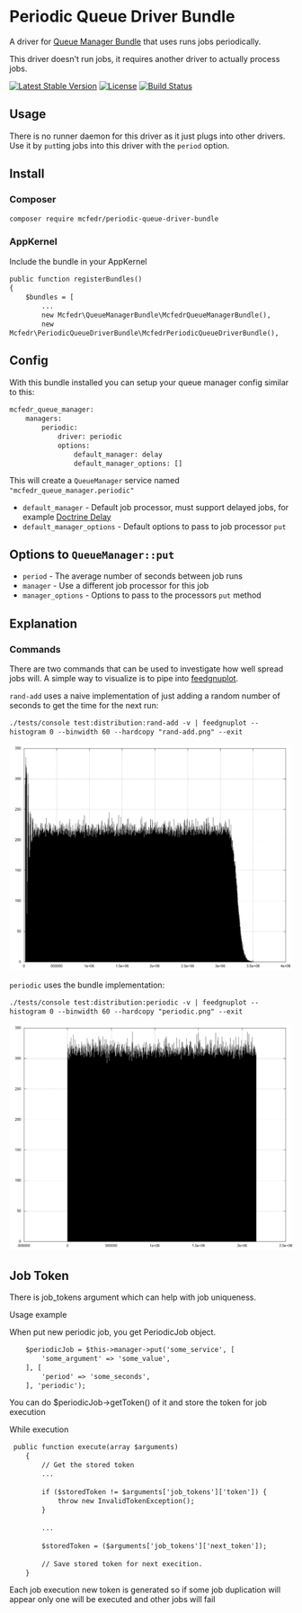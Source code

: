 # Periodic Queue Driver Bundle

A driver for [Queue Manager Bundle](https://github.com/mcfedr/queue-manager-bundle) that uses runs jobs periodically.

This driver doesn't run jobs, it requires another driver to actually process jobs.

[![Latest Stable Version](https://poser.pugx.org/mcfedr/periodic-queue-driver-bundle/v/stable.png)](https://packagist.org/packages/mcfedr/periodic-queue-driver-bundle)
[![License](https://poser.pugx.org/mcfedr/periodic-queue-driver-bundle/license.png)](https://packagist.org/packages/mcfedr/periodic-queue-driver-bundle)
[![Build Status](https://travis-ci.org/mcfedr/periodic-queue-driver-bundle.svg?branch=master)](https://travis-ci.org/mcfedr/periodic-queue-driver-bundle)

## Usage

There is no runner daemon for this driver as it just plugs into other drivers. Use it by
`put`ting jobs into this driver with the `period` option.

## Install

### Composer

    composer require mcfedr/periodic-queue-driver-bundle

### AppKernel

Include the bundle in your AppKernel

    public function registerBundles()
    {
        $bundles = [
            ...
            new Mcfedr\QueueManagerBundle\McfedrQueueManagerBundle(),
            new Mcfedr\PeriodicQueueDriverBundle\McfedrPeriodicQueueDriverBundle(),

## Config

With this bundle installed you can setup your queue manager config similar to this:

    mcfedr_queue_manager:
        managers:
            periodic:
                driver: periodic
                options:
                    default_manager: delay
                    default_manager_options: []

This will create a `QueueManager` service named `"mcfedr_queue_manager.periodic"`

* `default_manager` - Default job processor, must support delayed jobs, for example [Doctrine Delay](https://packagist.org/packages/mcfedr/doctrine-delay-queue-driver-bundle)
* `default_manager_options` - Default options to pass to job processor `put`

## Options to `QueueManager::put`

* `period` - The average number of seconds between job runs
* `manager` - Use a different job processor for this job
* `manager_options` - Options to pass to the processors `put` method

## Explanation

### Commands

There are two commands that can be used to investigate how well spread jobs will. A simple way to visualize is to
pipe into [feedgnuplot](https://github.com/dkogan/feedgnuplot).

`rand-add` uses a naive implementation of just adding a random number of seconds to get the time for the next run:

    ./tests/console test:distribution:rand-add -v | feedgnuplot --histogram 0 --binwidth 60 --hardcopy "rand-add.png" --exit
    
![Graph of rand-add](rand-add.png)

`periodic` uses the bundle implementation:

    ./tests/console test:distribution:periodic -v | feedgnuplot --histogram 0 --binwidth 60 --hardcopy "periodic.png" --exit

![Graph of periodic](periodic.png)

## Job Token

There is job_tokens argument which can help with job uniqueness.

Usage example

When put new periodic job, you get PeriodicJob object.

        $periodicJob = $this->manager->put('some_service', [
            'some_argument' => 'some_value',
        ], [
            'period' => 'some_seconds',
        ], 'periodic');
        
You can do $periodicJob->getToken() of it and store the token for job execution

While execution

     public function execute(array $arguments)
        {
            // Get the stored token
            ...
    
            if ($storedToken != $arguments['job_tokens']['token']) {
                throw new InvalidTokenException();
            }
            
            ...
            
            $storedToken = ($arguments['job_tokens']['next_token']);

            // Save stored token for next execition.
        }
        
Each job execution new token is generated so if some job duplication will appear only one will be executed and other jobs will fail